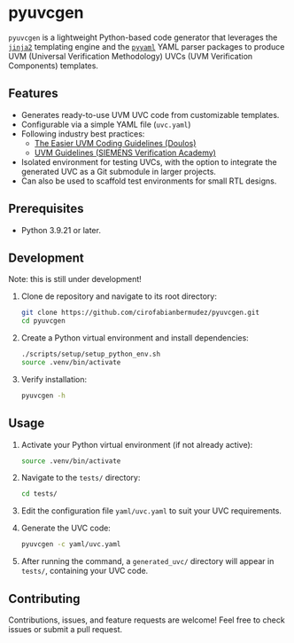 # pyuvcgen

`pyuvcgen` is a lightweight Python-based code generator that leverages the
[`jinja2`](https://jinja.palletsprojects.com/en/3.1.x/) templating engine
and the [`pyyaml`](https://pyyaml.org/) YAML parser packages to produce
UVM (Universal Verification Methodology) UVCs (UVM Verification
Components) templates.

## Features

- Generates ready-to-use UVM UVC code from customizable templates.
- Configurable via a simple YAML file (`uvc.yaml`)
- Following industry best practices:
  - [The Easier UVM Coding Guidelines (Doulos)](https://www.doulos.com/media/1277/easier-uvm-coding-guidelines-2016-06-24.pdf)
  - [UVM Guidelines (SIEMENS Verification Academy)](https://verificationacademy.com/cookbook/uvm-universal-verification-methodology/uvm-guidelines/)
- Isolated environment for testing UVCs, with the option to integrate the generated UVC as a Git submodule in larger projects.
- Can also be used to scaffold test environments for small RTL designs.

## Prerequisites

- Python 3.9.21 or later.

## Development

Note: this is still under development!

1. Clone de repository and navigate to its root directory:

    ```bash
    git clone https://github.com/cirofabianbermudez/pyuvcgen.git
    cd pyuvcgen
    ```

2. Create a Python virtual environment and install dependencies:

    ```bash
    ./scripts/setup/setup_python_env.sh
    source .venv/bin/activate
    ```

3. Verify installation:

    ```bash
    pyuvcgen -h
    ```

## Usage

1. Activate your Python virtual environment (if not already active):

   ```bash
   source .venv/bin/activate
   ```

2. Navigate to the `tests/` directory:

   ```bash
   cd tests/
   ```

3. Edit the configuration file `yaml/uvc.yaml` to suit your UVC requirements.

4. Generate the UVC code:

   ```bash
   pyuvcgen -c yaml/uvc.yaml
   ```

5. After running the command, a `generated_uvc/` directory will appear in `tests/`, containing your UVC code.

## Contributing

Contributions, issues, and feature requests are welcome! Feel free to check issues or submit a pull request.
